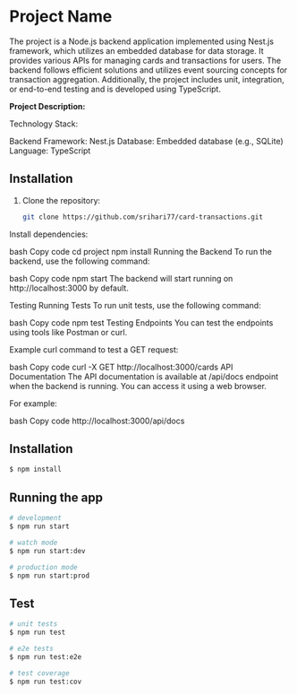 # Project Name


The project is a Node.js backend application implemented using Nest.js framework, which utilizes an embedded database for data storage. It provides various APIs for managing cards and transactions for users. The backend follows efficient solutions and utilizes event sourcing concepts for transaction aggregation. Additionally, the project includes unit, integration, or end-to-end testing and is developed using TypeScript.

**Project Description:**

Technology Stack:

Backend Framework: Nest.js
Database: Embedded database (e.g., SQLite)
Language: TypeScript

## Installation

1. Clone the repository:

   ```bash
   git clone https://github.com/srihari77/card-transactions.git
Install dependencies:

bash
Copy code
cd project
npm install
Running the Backend
To run the backend, use the following command:

bash
Copy code
npm start
The backend will start running on http://localhost:3000 by default.

Testing
Running Tests
To run unit tests, use the following command:

bash
Copy code
npm test
Testing Endpoints
You can test the endpoints using tools like Postman or curl.

Example curl command to test a GET request:

bash
Copy code
curl -X GET http://localhost:3000/cards
API Documentation
The API documentation is available at /api/docs endpoint when the backend is running. You can access it using a web browser.

For example:

bash
Copy code
http://localhost:3000/api/docs

## Installation

```bash
$ npm install
```

## Running the app

```bash
# development
$ npm run start

# watch mode
$ npm run start:dev

# production mode
$ npm run start:prod
```

## Test

```bash
# unit tests
$ npm run test

# e2e tests
$ npm run test:e2e

# test coverage
$ npm run test:cov
```
